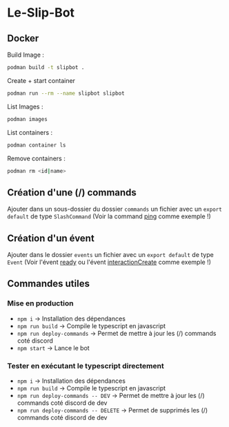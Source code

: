 # Le-Slip-Bot

## Docker

Build Image :

```bash
podman build -t slipbot .
```

Create + start container

```bash
podman run --rm --name slipbot slipbot
```

List Images :

```bash
podman images
```

List containers :

```bash
podman container ls
```

Remove containers :

```bash
podman rm <id|name>
```

## Création d'une (/) commands

Ajouter dans un sous-dossier du dossier `commands` un fichier avec un `export default` de type `SlashCommand` (Voir la command [ping](src/commands/utils/ping.ts) comme exemple !)

## Création d'un évent

Ajouter dans le dossier `events` un fichier avec un `export default` de type `Event` (Voir l'évent [ready](src/events/ready.ts) ou l'évent [interactionCreate](src/events/interactionCreate.ts) comme exemple !)

## Commandes utiles

### Mise en production

- `npm i` -> Installation des dépendances
- `npm run build` -> Compile le typescript en javascript
- `npm run deploy-commands` -> Permet de mettre à jour les (/) commands coté discord
- `npm start` -> Lance le bot

### Tester en exécutant le typescript directement

- `npm i` -> Installation des dépendances
- `npm run build` -> Compile le typescript en javascript
- `npm run deploy-commands -- DEV` -> Permet de mettre à jour les (/) commands coté discord de dev
- `npm run deploy-commands -- DELETE` -> Permet de supprimés les (/) commands coté discord de dev
